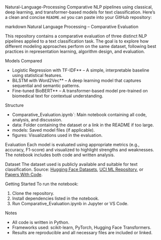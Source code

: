 Natural-Language-Processing
Comparative NLP pipelines using classical, deep learning, and transformer-based models for text classification.
Here’s a clean and concise `README.md` you can paste into your GitHub repository:

markdown
Natural Language Processing – Comparative Evaluation

This repository contains a comparative evaluation of three distinct NLP pipelines applied to a text classification task. The goal is to explore how different modeling approaches perform on the same dataset, following best practices in representation learning, algorithm design, and evaluation.

Models Compared
- Logistic Regression with TF-IDF** – A simple, interpretable baseline using statistical features.
- BiLSTM with Word2Vec** – A deep learning model that captures sequential and semantic patterns.
- Fine-tuned BioBERT** – A transformer-based model pre-trained on biomedical text for contextual understanding.

Structure
- Comparative_Evaluation.ipynb`: Main notebook containing all code, analysis, and discussion.
- data: Folder containing the dataset or a link in the README if too large.
- models: Saved model files (if applicable).
- figures: Visualizations used in the evaluation.

Evaluation
Each model is evaluated using appropriate metrics (e.g., accuracy, F1-score) and visualized to highlight strengths and weaknesses. The notebook includes both code and written analysis.

Dataset
The dataset used is publicly available and suitable for text classification. Source: [Hugging Face Datasets](https://huggingface.co/datasets), [UCI ML Repository](https://archive.ics.uci.edu/ml/datasets.php), or [Papers With Code](https://paperswithcode.com/datasets?task=text-classification).

Getting Started
To run the notebook:
1. Clone the repository.
2. Install dependencies listed in the notebook.
3. Run Comparative_Evaluation.ipynb in Jupyter or VS Code.

Notes
- All code is written in Python.
- Frameworks used: scikit-learn, PyTorch, Hugging Face Transformers.
- Results are reproducible and all necessary files are included or linked.

